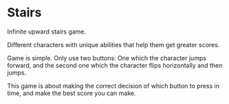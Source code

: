 # Stairs
Infinite upward stairs game.

Different characters with unique abilities that help them get greater scores.

Game is simple. Only use two buttons: One which the character jumps forward, and the second one which the character flips horizontally and then jumps.

This game is about making the correct decision of which button to press in time, and make the best score you can make.
